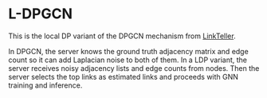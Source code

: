 # L-DPGCN

This is the local DP variant of the DPGCN mechanism from [LinkTeller](https://www.computer.org/csdl/proceedings-article/sp/2022/131600a522/1FlQypPVMis).

In DPGCN, the server knows the ground truth adjacency matrix and edge count so it can add Laplacian noise to both of them. In a LDP variant, the server receives noisy adjacency lists and edge counts from nodes. Then the server selects the top links as estimated links and proceeds with GNN training and inference. 